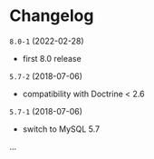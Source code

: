 # Changelog

`8.0-1` (2022-02-28)
- first 8.0 release

`5.7-2` (2018-07-06)
- compatibility with Doctrine < 2.6

`5.7-1` (2018-07-06)
- switch to MySQL 5.7


...
